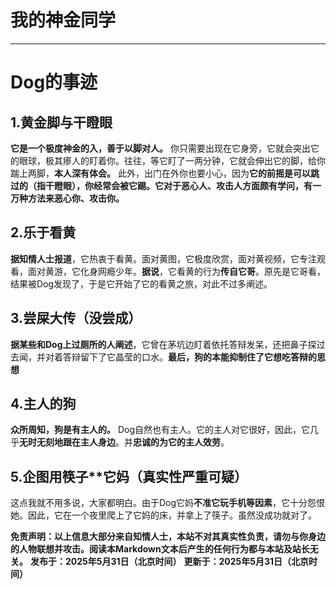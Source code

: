 # 我的神金同学

----------------------------------------------------------------

# Dog的事迹
## 1.黄金脚与干瞪眼  
**它是一个极度神金的入，善于以脚对人。** 你只需要出现在它身旁，它就会突出它的眼球，极其瘆人的盯着你。往往，等它盯了一两分钟，它就会伸出它的脚，给你踹上两脚，**本人深有体会。** 此外，出门在外你也要小心，因为**它的前摇是可以跳过的（指干瞪眼），你经常会被它踢。它对于恶心人、攻击人方面颇有学问，有一万种方法来恶心你、攻击你。**
## 2.乐于看黄
**据知情人士报道**，它热衷于看黄。面对黄图，它极度欣赏，面对黄视频，它专注观看，面对黄游，它化身网瘾少年。**据说**，它看黄的行为**传自它哥**。原先是它哥看，结果被Dog发现了，于是它开始了它的看黄之旅，对此不过多阐述。
## 3.尝屎大传（没尝成）
**据某些和Dog上过厕所的人阐述**，它曾在茅坑边盯着依托答辩发呆，还把鼻子探过去闻，并对着答辩留下了它晶莹的口水。**最后，狗的本能抑制住了它想吃答辩的思想**
## 4.主人的狗
**众所周知，狗是有主人的。** Dog自然也有主人。它的主人对它很好，因此，它几乎**无时无刻地跟在主人身边**。并**忠诚的为它的主人效劳**。
## 5.企图用筷子**它妈（真实性严重可疑）
这点我就不用多说，大家都明白。由于Dog它妈**不准它玩手机等因素**，它十分怨恨她。因此，它在一个夜里爬上了它妈的床，并拿上了筷子。虽然没成功就对了。
  
**免责声明：以上信息大部分来自知情人士，本站不对其真实性负责，请勿与你身边的人物联想并攻击。阅读本Markdown文本后产生的任何行为都与本站及站长无关。**
**发布于：2025年5月31日（北京时间）**
**更新于：2025年5月31日（北京时间）**
